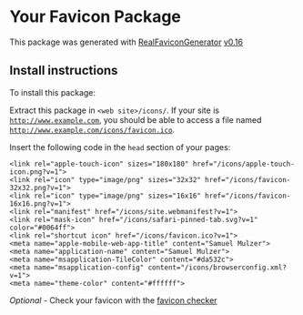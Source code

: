 # Your Favicon Package

This package was generated with [RealFaviconGenerator](https://realfavicongenerator.net/) [v0.16](https://realfavicongenerator.net/change_log#v0.16)

## Install instructions

To install this package:

Extract this package in <code>&lt;web site&gt;/icons/</code>. If your site is <code>http://www.example.com</code>, you should be able to access a file named <code>http://www.example.com/icons/favicon.ico</code>.

Insert the following code in the `head` section of your pages:

    <link rel="apple-touch-icon" sizes="180x180" href="/icons/apple-touch-icon.png?v=1">
    <link rel="icon" type="image/png" sizes="32x32" href="/icons/favicon-32x32.png?v=1">
    <link rel="icon" type="image/png" sizes="16x16" href="/icons/favicon-16x16.png?v=1">
    <link rel="manifest" href="/icons/site.webmanifest?v=1">
    <link rel="mask-icon" href="/icons/safari-pinned-tab.svg?v=1" color="#0064ff">
    <link rel="shortcut icon" href="/icons/favicon.ico?v=1">
    <meta name="apple-mobile-web-app-title" content="Samuel Mulzer">
    <meta name="application-name" content="Samuel Mulzer">
    <meta name="msapplication-TileColor" content="#da532c">
    <meta name="msapplication-config" content="/icons/browserconfig.xml?v=1">
    <meta name="theme-color" content="#ffffff">

*Optional* - Check your favicon with the [favicon checker](https://realfavicongenerator.net/favicon_checker)